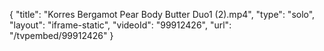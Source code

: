 {
    "title": "Korres Bergamot Pear Body Butter Duo1 (2).mp4",
    "type": "solo",
    "layout": "iframe-static",
    "videoId": "99912426",
    "url": "\/tvpembed\/99912426"
}